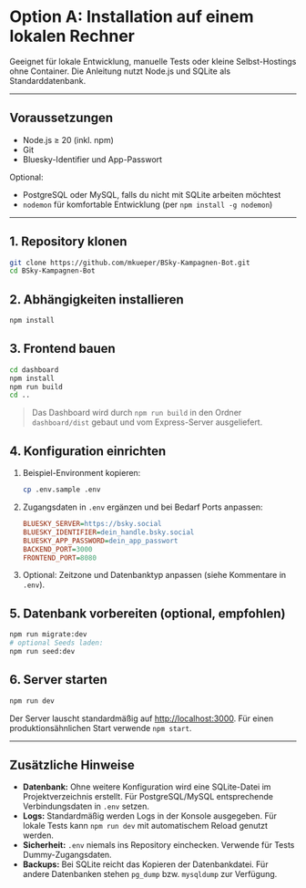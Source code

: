 # Option A: Installation auf einem lokalen Rechner

Geeignet für lokale Entwicklung, manuelle Tests oder kleine Selbst-Hostings ohne Container. Die Anleitung nutzt Node.js und SQLite als Standarddatenbank.

---

## Voraussetzungen

- Node.js ≥ 20 (inkl. npm)
- Git
- Bluesky-Identifier und App-Passwort

Optional:
- PostgreSQL oder MySQL, falls du nicht mit SQLite arbeiten möchtest
- `nodemon` für komfortable Entwicklung (per `npm install -g nodemon`)

---

## 1. Repository klonen

```bash
git clone https://github.com/mkueper/BSky-Kampagnen-Bot.git
cd BSky-Kampagnen-Bot
```

## 2. Abhängigkeiten installieren

```bash
npm install
```

## 3. Frontend bauen

```bash
cd dashboard
npm install
npm run build
cd ..
```

> Das Dashboard wird durch `npm run build` in den Ordner `dashboard/dist` gebaut und vom Express-Server ausgeliefert.

## 4. Konfiguration einrichten

1. Beispiel-Environment kopieren:
   ```bash
   cp .env.sample .env
   ```
2. Zugangsdaten in `.env` ergänzen und bei Bedarf Ports anpassen:
   ```ini
   BLUESKY_SERVER=https://bsky.social
   BLUESKY_IDENTIFIER=dein_handle.bsky.social
   BLUESKY_APP_PASSWORD=dein_app_passwort
   BACKEND_PORT=3000
   FRONTEND_PORT=8080
   ```
3. Optional: Zeitzone und Datenbanktyp anpassen (siehe Kommentare in `.env`).

## 5. Datenbank vorbereiten (optional, empfohlen)

```bash
npm run migrate:dev
# optional Seeds laden:
npm run seed:dev
```

## 6. Server starten

```bash
npm run dev
```

Der Server lauscht standardmäßig auf <http://localhost:3000>. Für einen produktionsähnlichen Start verwende `npm start`.

---

## Zusätzliche Hinweise

- **Datenbank:** Ohne weitere Konfiguration wird eine SQLite-Datei im Projektverzeichnis erstellt. Für PostgreSQL/MySQL entsprechende Verbindungsdaten in `.env` setzen.
- **Logs:** Standardmäßig werden Logs in der Konsole ausgegeben. Für lokale Tests kann `npm run dev` mit automatischem Reload genutzt werden.
- **Sicherheit:** `.env` niemals ins Repository einchecken. Verwende für Tests Dummy-Zugangsdaten.
- **Backups:** Bei SQLite reicht das Kopieren der Datenbankdatei. Für andere Datenbanken stehen `pg_dump` bzw. `mysqldump` zur Verfügung.
